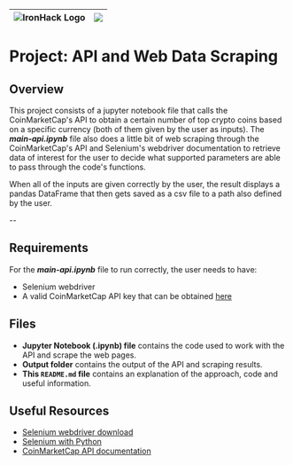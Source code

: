 
![IronHack Logo](https://s3-eu-west-1.amazonaws.com/ih-materials/uploads/upload_d5c5793015fec3be28a63c4fa3dd4d55.png)  |    ![](https://i.ibb.co/3186ns9/fbe8b5cf8780a6a5f6ff3678e60ed349.png)
-------------------------------------------|----------------------------------
 
# Project: API and Web Data Scraping

## Overview

This project consists of a jupyter notebook file that calls the CoinMarketCap's API to obtain a certain number of top crypto coins based on a specific currency (both of them given by the user as inputs). The ***_main-api.ipynb_*** file also does a little bit of web scraping through the CoinMarketCap's API and Selenium's webdriver documentation to retrieve data of interest for the user to decide what supported parameters are able to pass through the code's functions. 

When all of the inputs are given correctly by the user, the result displays a pandas DataFrame that then gets saved as a csv file to a path also defined by the user.

--
## Requirements

For the ***_main-api.ipynb_*** file to run correctly, the user needs to have:

* Selenium webdriver
* A valid CoinMarketCap API key that can be obtained [here](https://pro.coinmarketcap.com/signup)

## Files

* **Jupyter Notebook (.ipynb) file** contains the code used to work with the API and scrape the web pages.
* **Output folder** contains the output of the API and scraping results.
* **This ``README.md`` file** contains an explanation of the approach, code and useful information. 


## Useful Resources

* [Selenium webdriver download](https://pypi.org/project/selenium/)
* [Selenium with Python](https://selenium-python.readthedocs.io/index.html)
* [CoinMarketCap API documentation](https://coinmarketcap.com/api/documentation/v1/#)

